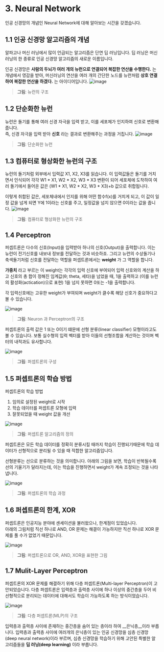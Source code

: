 # 3. Neural Network

인공 신경망의 개념인 Neural Network에 대해 알아보는 시간을 갖겠습니다.

1.1 인공 신경망 알고리즘의 개념  
--

알파고나 머신 러닝에서 많이 언급되는 알고리즘은 단연 딥 러닝입니다. 딥 러닝은 머신 러닝의 한 종류로 인공 신경망 알고리즘의 새로운 이름입니다.

인공 신경망은 __사람의 두뇌가 여러 개의 뉴런으로 연결되어 복잡한 연산을 수행한다.__ 는 개념에서 영감을 받아, 머신러닝의 연산을 여러 개의 간단한 노드를 뉴런처럼 __상호 연결하여 복잡한 연산을 하겠다.__ 는 아이디어입니다.
![image](https://t1.daumcdn.net/cfile/tistory/220B383B583AC4C61B)
> __그림__: 뉴런의 구조

1.2 단순화한 뉴런
--

뉴런은 돌기를 통해 여러 신경 자극을 입력 받고, 이를 세포체가 인지하여 신호로 변환해줍니다.   
즉, 신경 자극을 입력 받아 __신호__ 라는 결과로 변환해주는 과정을 거칩니다.
![image](https://t1.daumcdn.net/cfile/tistory/2646C93B583AC4C63B)
> __그림__: 단순화한 뉴런

1.3 컴퓨터로 형상화한 뉴런의 구조
--

뉴런의 돌기처럼 외부에서 입력값 X1, X2, X3를 읽습니다. 이 입력값들은 돌기를 거치면서 인식되어 각각 W1 * X1, W2 * X2, W3 * X3  변환이 되어 세포체에 도착하여 여러 돌기에서 들어온 값은 (W1 * X1, W2 * X2, W3 * X3)+b 값으로 취합됩니다. 

이렇게 취합된 값은, 세포체내에서 인지를 위해 어떤 함수f(x)를 거치게 되고, 이 값이 일정 값을 넘게 되면 Y에 1이라는 신호를 주고, 일정값을 넘지 않으면 0이라는 값을 줍니다.
![image](https://t1.daumcdn.net/cfile/tistory/237AF13B583AC4C710)
> __그림__: 컴퓨터로 형상화한 뉴런의 구조

1.4 Perceptron
--

퍼셉트론은 다수의 신호(Input)을 입력받아 하나의 신호(Output)을 출력합니다. 이는 뉴런이 전기신호를 내보내 정보를 전달하는 것과 비슷하죠. 그리고 뉴런의 수상돌기나 축색돌기처럼 신호를 전달하는 역할을 퍼셉트론에서는 __weight__ 가 그 역할을 합니다. 

__가중치__ 라고 부르는 이 weight는 각각의 입력 신호에 부여되어 입력 신호와의 계산을 하고 신호의 총 합이 정해진 임계값(θ; theta, 세타)을 넘었을 때, 1을 출력하고 (이를 뉴런의 활성화(actication)으로 표현) 1을 넘지 못하면 0또는 -1을 출력합니다. 

각 입력신호에는 고유한 weight가 부여되며 weight가 클수록 해당 신호가 중요하다고 볼 수 있습니다. 

![image](https://image.slidesharecdn.com/lecture29-convolutionalneuralnetworks-visionspring2015-150504114140-conversion-gate02/95/lecture-29-convolutional-neural-networks-computer-vision-spring2015-9-638.jpg?cb=1430740006)
> __그림__: Neuron 과 Perceptron의 구조

퍼셉트론의 출력 값은 1 또는 0이기 떄문에 선형 분류(linear classifier) 모형이라고도 볼 수 있습니다. 보통 실수형의  입력 벡터를 받아 이들의 선형조합을 계산하는 것이며 벡터의 내적과도 유사합니다. 

![image](http://www.saedsayad.com/images/Perceptron_3.png) 
> __그림__: 퍼셉트론의 구성

1.5 퍼셉트론의 학습 방법
--

퍼셉트론의 학습 방법
1. 임의로 설정된 weight로 시작
2. 학습 데이터를 퍼셉트론 모형에 입력
3. 잘못되었을 때 weight 값을 개선

![image](https://image.slidesharecdn.com/machine-learning-120930145310-phpapp01/95/machine-learning-with-applications-in-categorization-popularity-and-sequence-labeling-75-638.jpg?cb=1354541953)
> __그림__: 퍼셉트론 알고리즘의 정의

퍼셉트론은 모든 학습 데이터를 정확히 분류시킬 때까지 학습이 진행되기때문에 학습 데이터가 선형적으로 분리될 수 있을 때 적합한 알고리즘입니다.

선형분류는 선으로 분류하는 것을 의미합니다. 
아래의 그림을 보면, 학습이 반복될수록 선의 기울기가 달라지는데, 이는 학습을 진행하면서 weight가 계속 조정되는 것을 나타냅니다. 

![image](https://upload.wikimedia.org/wikipedia/commons/thumb/8/8a/Perceptron_example.svg/500px-Perceptron_example.svg.png)
> __그림__: 퍼셉트론의 학습 과정

1.6 퍼셉트론의 한계, XOR
--

퍼셉트론은 인공지능 분야에 센세이션을 불러왔으나, 한계점이 있었습니다.  
아래의 그림처럼 직선 하나로 AND, OR 문제는 해결이 가능하지만 직선 하나로 XOR 문제를 풀 수가 없었기 때문입니다.

![image](http://ecee.colorado.edu/~ecen4831/lectures/xor2.gif)
> __그림__: 퍼셉트론으로 OR, AND, XOR을 표현한 그림

1.7 Mulit-Layer Perceptron
--

퍼셉트론의 XOR 문제를 해결하기 위해 다층 퍼셉트론(Multi-layer Perceptron)이 고안되었습니다. 다층 퍼셉트론은 입력층과 출력층 사이에 하나 이상의 중간층을 두어 비선형적으로 분리되는 데이터에 대해서도 학습이 가능하도록 하는 방식이었습니다. 

![image](http://mblogthumb3.phinf.naver.net/MjAxODAzMjhfMjA4/MDAxNTIyMTk3ODQyMzk2.denKdPpRR2e8NQKv93P2B82uaMX1ygVWlyiP29gTnOAg.-Wr1aOLP56BVNZyQ4Yf3R_19k2F5BE25-di6H955my0g.JPEG.msnayana/MLP.jpg?type=w800)
> __그림__: 다층 퍼셉트론(MLP)의 구조

입력층과 출력층 사이에 존재하는 중간층을 숨어 있는 층이라 하여 __은닉층__이라 부릅니다. 입력층과 출력층 사이에 여러개의 은닉층이 있는 인공 신경망을 심층 신경망(deep neural network)이라 부르며, 심층 신경망을 학습하기 위해 고안된 특별한 알고리즘들을 __딥 러닝(deep learning)__ 이라 부릅니다. 
